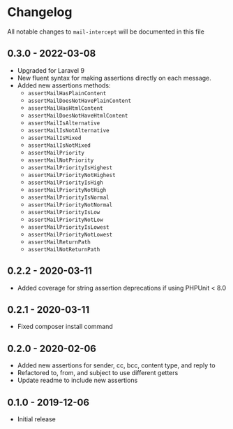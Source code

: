 # Changelog

All notable changes to `mail-intercept` will be documented in this file

## 0.3.0 - 2022-03-08

- Upgraded for Laravel 9
- New fluent syntax for making assertions directly on each message.
- Added new assertions methods:
  - `assertMailHasPlainContent`
  - `assertMailDoesNotHavePlainContent`
  - `assertMailHasHtmlContent`
  - `assertMailDoesNotHaveHtmlContent`
  - `assertMailIsAlternative`
  - `assertMailIsNotAlternative`
  - `assertMailIsMixed`
  - `assertMailIsNotMixed`
  - `assertMailPriority`
  - `assertMailNotPriority`
  - `assertMailPriorityIsHighest`
  - `assertMailPriorityNotHighest`
  - `assertMailPriorityIsHigh`
  - `assertMailPriorityNotHigh`
  - `assertMailPriorityIsNormal`
  - `assertMailPriorityNotNormal`
  - `assertMailPriorityIsLow`
  - `assertMailPriorityNotLow`
  - `assertMailPriorityIsLowest`
  - `assertMailPriorityNotLowest`
  - `assertMailReturnPath`
  - `assertMailNotReturnPath`

## 0.2.2 - 2020-03-11

- Added coverage for string assertion deprecations if using PHPUnit < 8.0

## 0.2.1 - 2020-03-11

- Fixed composer install command

## 0.2.0 - 2020-02-06

- Added new assertions for sender, cc, bcc, content type, and reply to
- Refactored to, from, and subject to use different getters
- Update readme to include new assertions

## 0.1.0 - 2019-12-06

- Initial release
